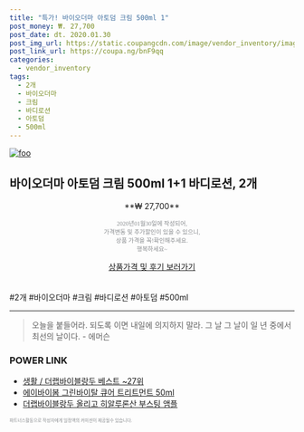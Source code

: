```yaml
--- 
title: "특가! 바이오더마 아토덤 크림 500ml 1" 
post_money: ₩. 27,700 
post_date: dt. 2020.01.30 
post_img_url: https://static.coupangcdn.com/image/vendor_inventory/images/2019/01/18/10/1/023e4d07-fc1c-4123-ad6b-725002909b87.jpg 
post_link_url: https://coupa.ng/bnF9qq 
categories: 
  - vendor_inventory 
tags: 
  - 2개 
  - 바이오더마 
  - 크림 
  - 바디로션 
  - 아토덤 
  - 500ml 
--- 
```

[![foo](https://static.coupangcdn.com/image/vendor_inventory/images/2019/01/18/10/1/023e4d07-fc1c-4123-ad6b-725002909b87.jpg)](https://coupa.ng/bnF9qq) 

## 바이오더마 아토덤 크림 500ml 1+1 바디로션, 2개 
<p style="text-align: center;">**₩ 27,700**</p> 
<p style="text-align: center;"><span style="color: #898c8f; font-family: Georgia,Times,serif; font-size: 0.75em;">2020년01월30일에 작성되어, <br>가격변동 및 추가할인이 있을 수 있으니,<br> 상품 가격을 꼭!확인해주세요.<br>행복하세요~</span> 
</p>	 
<div markdown="0" style="text-align: center;"><a href="https://coupa.ng/bnF9qq" class="btn btn--success">상품가격 및 후기 보러가기</a></div> 
<br><br> 
  #2개 #바이오더마 #크림 #바디로션 #아토덤 #500ml 
<hr> 

> 오늘을 붙들어라. 되도록 이면 내일에 의지하지 말라. 그 날 그 날이 일 년 중에서 최선의 날이다. - 에머슨 


### POWER LINK

* <a href="https://blog.naver.com/santokki14/221777040316" target="_blank">생활 / 더랩바이블랑두 베스트 ~27위</a>
* <a href="https://blog.naver.com/santokki14/221784134241" target="_blank">에이바이봄 그린바이탈 큐어 트리트먼트 50ml</a>
* <a href="https://blog.naver.com/sakai111/221777048274" target="_blank">더랩바이블랑두 올리고 히알루론산 부스팅 앰플</a>

<span style="color: #898c8f; font-family: Georgia,Times,serif; font-size: 0.55em;">파트너스활동으로 작성자에게 일정액의 커미션이 제공될수 있습니다.</span> 
